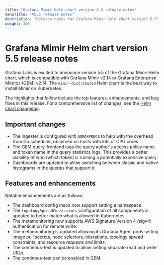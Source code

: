 ```yaml
---
title: "Grafana Mimir Helm chart version 5.5 release notes"
menuTitle: "V5.5 release notes"
description: "Release notes for Grafana Mimir Helm chart version 5.5"
weight: 300
---
```


# Grafana Mimir Helm chart version 5.5 release notes

Grafana Labs is excited to announce version 5.5 of the Grafana Mimir Helm chart, which is compatible with Grafana Mimir v2.14 or Grafana Enterprise Metrics (GEM) v2.14. The `mimir-distributed` Helm chart is the best way to install Mimir on Kubernetes.

The highlights that follow include the top features, enhancements, and bug fixes in this release. For a comprehensive list of changes, see the [Helm chart changelog](https://github.com/grafana/mimir/tree/main/operations/helm/charts/mimir-distributed/CHANGELOG.md).

## Important changes

- The ingester is configured with `GOMAXPROCS` to help with the overhead from Go scheduler, observed on hosts with lots of CPU cores.
- The GEM query-frontend logs the query author's access policy name and token name in the query statistics logs. This provides a better visibility of who (which token) is running a potentially expensive query.
- Dashboards are updated to allow switching between classic and native histograms in the queries that support it.

## Features and enhancements

Notable enhancements are as follows:

- The dashboard config maps now support setting a namespace.
- The `topologySpreadConstraints` configuration of all components is updated to better match what is allowed in Kubernetes.
- The metamonitoring now supports AWS Signature Version 4 (sigv4) authentication for remote write.
- The metamonitoring is updated allowing its Grafana Agent pods setting image pull secrets, node selectors, tolerations, topology spread constraints, and resource requests and limits.
- The continous-test is updated to allow setting separate read and write URLs.
- The continous-test can be enabled in GEM.
